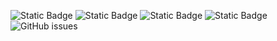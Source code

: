 ![Static Badge](https://img.shields.io/badge/blacklists-60-000000) ![Static Badge](https://img.shields.io/badge/blacklisted-2656857-cc0000) ![Static Badge](https://img.shields.io/badge/whitelisted-2244-00CC00) ![Static Badge](https://img.shields.io/badge/streaming_blacklist-28107-000000) ![GitHub issues](https://img.shields.io/github/issues/fabriziosalmi/blacklists)
